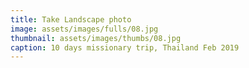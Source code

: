 ```yaml
---
title: Take Landscape photo
image: assets/images/fulls/08.jpg
thumbnail: assets/images/thumbs/08.jpg
caption: 10 days missionary trip, Thailand Feb 2019 
---
```

